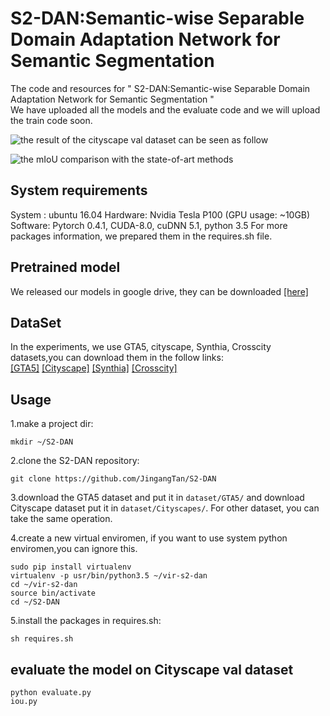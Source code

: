 # S2-DAN:Semantic-wise Separable Domain Adaptation Network for Semantic Segmentation
The code and resources for " S2-DAN:Semantic-wise Separable Domain Adaptation Network for Semantic Segmentation "  
We have uploaded all the models and the evaluate code and we will upload the train code soon.

![the result of the cityscape val dataset can be seen as follow](https://github.com/JingangTan/S2-DAN/blob/master/pictures/result.jpg)

![the mIoU comparison with the state-of-art methods](https://github.com/JingangTan/S2-DAN/blob/master/pictures/mIoU_comparison.png)

## System requirements
System : ubuntu 16.04
Hardware: Nvidia Tesla P100 (GPU usage: ~10GB)
Software: Pytorch 0.4.1, CUDA-8.0, cuDNN 5.1, python 3.5
For more packages information, we prepared them in the requires.sh file. 

## Pretrained model
We released our models in google drive, they can be downloaded [[here]](https://drive.google.com/open?id=1dJuBAqw3XosXSMbRbteUKarQWVqhQd5I)

## DataSet
In the experiments, we use GTA5, cityscape, Synthia, Crosscity datasets,you can download them in the follow links:  
[[GTA5]](https://download.visinf.tu-darmstadt.de/data/from_games/)
[[Cityscape]](https://www.cityscapes-dataset.com/)
[[Synthia]](http://synthia-dataset.net/)
[[Crosscity]](https://yihsinchen.github.io/segmentation_adaptation/#Dataset)

## Usage
1.make a project dir:  
```
mkdir ~/S2-DAN
```
2.clone the S2-DAN repository:  
```
git clone https://github.com/JingangTan/S2-DAN
```
3.download the GTA5 dataset and put it in ```dataset/GTA5/``` and download Cityscape dataset put it in ```dataset/Cityscapes/```. For other dataset, you can take the same operation.

4.create a new virtual enviromen, if you want to use system python enviromen,you can ignore this.
```
sudo pip install virtualenv
virtualenv -p usr/bin/python3.5 ~/vir-s2-dan
cd ~/vir-s2-dan
source bin/activate
cd ~/S2-DAN
```
5.install the packages in requires.sh:  
```
sh requires.sh
```
## evaluate the model on Cityscape val dataset
```
python evaluate.py
iou.py
```
